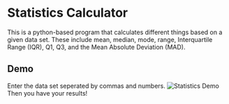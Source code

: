 # Statistics Calculator
This is a python-based program that calculates different things based on a given data set. These include mean, median, mode, range, Interquartile Range (IQR), Q1, Q3, and the Mean Absolute Deviation (MAD).
## Demo
Enter the data set seperated by commas and numbers. 
![Statistics Demo](https://github.com/Jupiterian/Jupiterian/assets/147007834/278aee0b-2e54-4a08-9e2c-fa9ce049e0a5)
Then you have your results!
